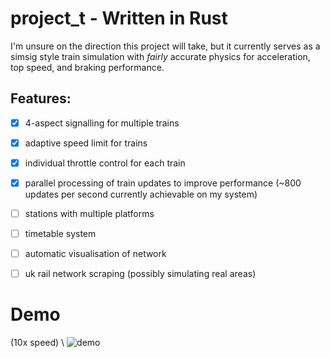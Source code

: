# project_t - Written in Rust
I'm unsure on the direction this project will take, but it currently serves as a simsig style train simulation with *fairly* accurate physics for acceleration, top speed, and braking performance.
## Features:
- [x] 4-aspect signalling for multiple trains
- [x] adaptive speed limit for trains
- [x] individual throttle control for each train
- [x] parallel processing of train updates to improve performance (~800 updates per second currently achievable on my system)
- [ ] stations with multiple platforms
- [ ] timetable system
- [ ] automatic visualisation of network
- [ ] uk rail network scraping (possibly simulating real areas)


# Demo
(10x speed) \\
![demo](https://github.com/andrews891/project_t/assets/72918393/2e3658ae-1654-49c0-9818-38894d9ef031)
